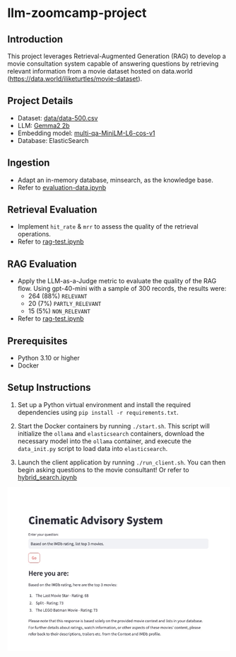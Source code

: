# llm-zoomcamp-project

## Introduction

This project leverages Retrieval-Augmented Generation (RAG) to develop a movie consultation system capable of answering questions by retrieving relevant information from a movie dataset hosted on data.world (https://data.world/iliketurtles/movie-dataset).

## Project Details

- Dataset: [data/data-500.csv](https://data.world/iliketurtles/movie-dataset)
- LLM: [Gemma2 2b](https://ollama.com/library/gemma2)
- Embedding model: [multi-qa-MiniLM-L6-cos-v1](https://huggingface.co/sentence-transformers/multi-qa-MiniLM-L6-cos-v1)
- Database: ElasticSearch 
 
## Ingestion

- Adapt an in-memory database, minsearch, as the knowledge base. 
- Refer to [evaluation-data.ipynb](./notebooks/evaluation-data.ipynb)

## Retrieval Evaluation

- Implement `hit_rate` & `mrr` to assess the quality of the retrieval operations.
- Refer to [rag-test.ipynb](./notebooks/rag-test.ipynb)

## RAG Evaluation

- Apply the LLM-as-a-Judge metric to evaluate the quality of the RAG flow. Using gpt-40-mini with a sample of 300 records, the results were:
    - 264 (88%) `RELEVANT`
    - 20 (7%) `PARTLY_RELEVANT`
    - 15 (5%) `NON_RELEVANT`
- Refer to [rag-test.ipynb](./notebooks/rag-test.ipynb)

## Prerequisites

- Python 3.10 or higher
- Docker

## Setup Instructions

1. Set up a Python virtual environment and install the required dependencies using `pip install -r requirements.txt`.

2. Start the Docker containers by running `./start.sh`. This script will initialize the `ollama` and `elasticsearch` containers, download the necessary model into the `ollama` container, and execute the `data_init.py` script to load data into `elasticsearch`.

3. Launch the client application by running `./run_client.sh`. You can then begin asking questions to the movie consultant! Or refer to [hybrid_search.ipynb](./notebooks/hybrid_search.ipynb)

![Client App Interface](client.jpg)
